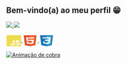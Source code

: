 ## Bem-vindo(a) ao meu perfil 😁

 <div>
   <a href="https://github.com/alan-Santoss">
   <img height="180em" src="https://github-readme-stats.vercel.app/api?username=alan-Santoss&show_icons=true&theme=tokyonight&include_all_commits=true&count_private=true"/>
   <img height="180em" src="https://github-readme-stats.vercel.app/api/top-langs/?username=alan-Santoss&layout=compact&langs_count=6&theme=tokyonight"/>

</div>
<div style="display: inline_block"><br>
  <img align="center" alt="Js" height="30" width="40" src="https://raw.githubusercontent.com/devicons/devicon/master/icons/javascript/javascript-plain.svg ">
  <img align="center" alt="HTML" height="30" width="40" src="https://raw.githubusercontent.com/devicons/devicon/master/icons/html5/html5-original.svg ">
  <img align="center" alt="CSS" height="30" width="40" src="https://raw.githubusercontent.com/devicons/devicon/master/icons/css3/css3-original.svg ">
</div>
 <div>
 
  ![Animação de cobra](https://github.com/devemdobro/devemdobro/blob/output/github-contribution-grid-snake.svg)
  
</div>
 

